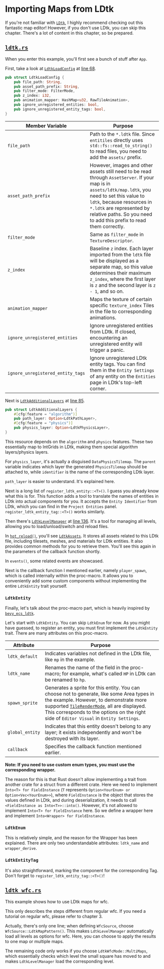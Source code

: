 # Importing Maps from LDtk

If you're not familiar with [`LDtk`](https://ldtk.io), I highly recommend checking out this fantastic map editor! However, if you don't use LDtk, you can skip this chapter. There's a lot of content in this chapter, so be prepared.

## [`ldtk.rs`](https://github.com/443eb9/bevy_entitiles/blob/0.4.0/examples/ldtk.rs)

When you enter this example, you'll first see a bunch of stuff after `App`.

First, take a look at [`LdtkLoadConfig`](https://github.com/443eb9/bevy_entitiles/blob/0.4.0/src/ldtk/resources.rs#L304) at [line 68](https://github.com/443eb9/bevy_entitiles/blob/0.4.0/examples/ldtk.rs#L68).

```rust
pub struct LdtkLoadConfig {
    pub file_path: String,
    pub asset_path_prefix: String,
    pub filter_mode: FilterMode,
    pub z_index: i32,
    pub animation_mapper: HashMap<u32, RawTileAnimation>,
    pub ignore_unregistered_entities: bool,
    pub ignore_unregistered_entity_tags: bool,
}
```

| Member Variable                  | Purpose                                                                                                                                                                                               |
| --------------------------------| ------------------------------------------------------------------------------------------------------------------------------------------------------------------------------------------------------- |
| `file_path`                      | Path to the `*.ldtk` file. Since `entitiles` directly uses `std::fs::read_to_string()` to read files, you need to add the `assets/` prefix.                                                          |
| `asset_path_prefix`              | However, images and other assets still need to be read through `AssetServer`. If your map is in `assets/ldtk/map.ldtk`, you need to set this value to `ldtk`, because resources in `*.ldtk` are represented by relative paths. So you need to add this prefix to read them correctly. |
| `filter_mode`                    | Same as `filter_mode` in `TextureDescriptor`.                                                                                                                                                          |
| `z_index`                        | Baseline `z` index. Each layer imported from the `ldtk` file will be displayed as a separate map, so this value determines their maximum `z_index`, where the first layer is `z` and the second layer is `z - 1`, and so on.                       |
| `animation_mapper`               | Maps the texture of certain specific `texture_index` Tiles in the file to corresponding animations.                                                                                                  |
| `ignore_unregistered_entities`   | Ignore unregistered entities from LDtk. If closed, encountering an unregistered entity will trigger a panic.                                                                                          |
| `ignore_unregistered_entity_tags`| Ignore unregistered LDtk entity tags. You can find them in the `Entity Settings` of any entity on the `Entities` page in LDtk's top-left corner.                                                      |

Next is [`LdtkAdditionalLayers`](https://github.com/443eb9/bevy_entitiles/blob/0.4.0/src/ldtk/resources.rs#L296) at [line 85](https://github.com/443eb9/bevy_entitiles/blob/0.4.0/examples/ldtk.rs#L85C26-L85C47).

```rust
pub struct LdtkAdditionalLayers {
    #[cfg(feature = "algorithm")]
    pub path_layer: Option<LdtkPathLayer>,
    #[cfg(feature = "physics")]
    pub physics_layer: Option<LdtkPhysicsLayer>,
}
```

This resource depends on the `algorithm` and `physics` features. These two essentially map to IntGrids in LDtk, making them special algorithm layers/physics layers.

For `physics_layer`, it's actually a disguised `DataPhysicsTilemap`. The `parent` variable indicates which layer the generated `PhysicsTilemap` should be attached to, while `identifier` is the name of the corresponding LDtk layer.

`path_layer` is easier to understand. It's explained here.

Next is a long list of `register_ldtk_entity::<T>()`. I guess you already know what this is for. This function adds a tool to translate the names of entities in LDtk into actual components for you. It accepts the `Entity Identifier` from LDtk, which you can find in the `Project Entities` panel. `register_ldtk_entity_tag::<T>()` works similarly.

Then there's [`LdtkLevelManager`](https://github.com/443eb9/bevy_entitiles/blob/0.4.0/src/ldtk/resources.rs#L317) at [line 136](https://github.com/443eb9/bevy_entitiles/blob/0.4.0/examples/ldtk.rs#L136). It's a tool for managing all levels, allowing you to load/unload/switch and reload files.

In [`hot_reload()`](https://github.com/443eb9/bevy_entitiles/blob/0.4.0/examples/ldtk.rs#L154), you'll see [`LdtkAssets`](https://github.com/443eb9/bevy_entitiles/blob/0.4.0/src/ldtk/resources.rs#L95). It stores all assets related to this LDtk file, including tilesets, meshes, and materials for LDtk entities. It also provides common methods for you to retrieve them. You'll see this again in the parameters of the callback function shortly.

In `events()`, some related events are showcased.

Next is the callback function I mentioned earlier, namely `player_spawn`, which is called internally within the proc-macro. It allows you to conveniently add some custom components without implementing the entire `LdtkEntity` trait yourself.

### `LdtkEntity`

Finally, let's talk about the proc-macro part, which is heavily inspired by [`bevy_ecs_ldtk`](https://github.com/Trouv/bevy_ecs_ldtk).

Let's start with `LdtkEntity`. You can skip `LdtkEnum` for now. As you might have guessed, to register an entity, you must first implement the `LdtkEntity` trait. There are many attributes on this proc-macro.

| Attribute        | Purpose                                                                                                                                                                                                                                         |
| ---------------- | ----------------------------------------------------------------------------------------------------------------------------------------------------------------------------------------------------------------------------------------------- |
| `ldtk_default`   | Indicates variables not defined in the LDtk file, like `mp` in the example.                                                                                                                                                                    |
| `ldtk_name`      | Renames the name of the field in the proc-macro; for example, what's called `HP` in LDtk can be renamed to `hp`.                                                                                                                               |
| `spawn_sprite`   | Generates a sprite for this entity. You can choose not to generate, like some Area types in the example. However, to demonstrate more supported [`TileRenderMode`](https://github.com/443eb9/bevy_entitiles/blob/0.4.0/src/ldtk/sprite.rs#L55), all are displayed. This corresponds to the options on the right side of `Editor Visual` in `Entity Settings`. |
| `global_entity`  | Indicates that this entity doesn't belong to any layer; it exists independently and won't be destroyed with its layer.                                                                                                                                                                                      |
| `callback`       | Specifies the callback function mentioned earlier.                                                                                                                                                                                              |

**Note: If you need to use custom enum types, you must use the corresponding wrapper.**

The reason for this is that Rust doesn't allow implementing a trait from another crate for a struct from a different crate. Here we need to implement `Into<T> for FieldInstance` (`T` represents `Option<YourEnum> or Option<Vec<YourEnum>>`), where `FieldInstance` is the object that stores the values defined in LDtk, and during deserialization, it needs to call `<FieldInstance as Into<T>>::into()`. However, it's not allowed to implement `Into<T> for FieldInstance` here. So we define a wrapper here and implement `Into<Wrapper> for FieldInstance`.

### `LdtkEnum`

This is relatively simple, and the reason for the Wrapper has been explained. There are only two understandable attributes: `ldtk_name` and `wrapper_derive`.

### `LdtkEntityTag`

It's also straightforward, marking the component for the corresponding Tag. Don't forget to `register_ldtk_entity_tag::<T>()`!

## [`ldtk_wfc.rs`](https://github.com/443eb9/bevy_entitiles/blob/0.4.0/examples/ldtk_wfc.rs)

This example shows how to use LDtk maps for wfc.

This only describes the steps different from regular wfc. If you need a tutorial on regular wfc, please refer to chapter 3.

Actually, there's only one line; when defining `WfcSource`, choose `WfcSource::LdtkMapPattern()`. This makes `LdtkLevelManager` automatically load all levels as options for wfc. Here, you can choose to apply the results to one map or multiple maps.

The remaining code only works if you choose `LdtkWfcMode::MultiMaps`, which essentially checks which level the small square has moved to and makes `LdtkLevelManager` load the corresponding level.


